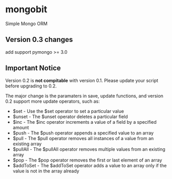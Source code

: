 mongobit
========
Simple Mongo ORM

## Version 0.3 changes
add support pymongo >= 3.0

## Important Notice
Version 0.2 is <b>not compitable</b> with version 0.1.
Please update your script before upgrading to 0.2.

The major change is the paramaters in save, update functions,
and version 0.2 support more update operators, such as:

* $set - Use the $set operator to set a particular value
* $unset - The $unset operator deletes a particular field
* $inc - The $inc operator increments a value of a field by a specified amount
* $push - The $push operator appends a specified value to an array
* $pull - The $pull operator removes all instances of a value from an existing array
* $pullAll - The $pullAll operator removes multiple values from an existing array
* $pop - The $pop operator removes the first or last element of an array
* $addToSet - The $addToSet operator adds a value to an array only if the value is not in the array already
